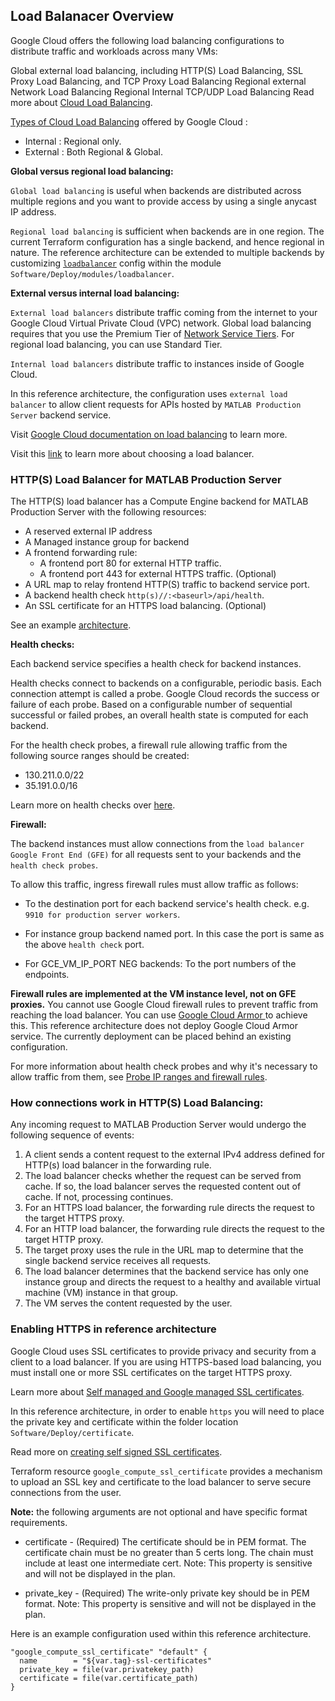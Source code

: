 ## Load Balanacer Overview

Google Cloud offers the following load balancing configurations to distribute traffic and workloads across many VMs:

Global external load balancing, including HTTP(S) Load Balancing, SSL Proxy Load Balancing, and TCP Proxy Load Balancing
Regional external Network Load Balancing
Regional Internal TCP/UDP Load Balancing
Read more about [Cloud Load Balancing](https://cloud.google.com/load-balancing/docs).

[Types of Cloud Load Balancing](https://cloud.google.com/load-balancing/docs/load-balancing-overview#types-of-cloud-load-balancing) offered by Google Cloud :

* Internal : Regional only.
* External : Both Regional & Global.

**Global versus regional load balancing:**

`Global load balancing` is useful when backends are distributed across multiple regions and you want to provide access by using a single anycast IP address.

`Regional load balancing` is sufficient when backends are in one region. The current Terraform configuration has a single backend, and hence regional in nature. The reference architecture can be extended to multiple backends by customizing [`loadbalancer`](../Software/Deploy/modules/loadbalancer/main.tf) config within the module `Software/Deploy/modules/loadbalancer`.

**External versus internal load balancing:**

`External load balancers` distribute traffic coming from the internet to your Google Cloud Virtual Private Cloud (VPC) network. Global load balancing requires that you use the Premium Tier of [Network Service Tiers](https://cloud.google.com/network-tiers/docs/overview). For regional load balancing, you can use Standard Tier. 

`Internal load balancers` distribute traffic to instances inside of Google Cloud.

In this reference architecture, the configuration uses `external load balancer` to allow client requests for APIs hosted by `MATLAB Production Server` backend service.

Visit [Google Cloud documentation on load balancing](https://cloud.google.com/load-balancing/docs/load-balancing-overview#external_versus_internal_load_balancing) to learn more.

Visit this [link](https://cloud.google.com/load-balancing/docs/choosing-load-balancer) to learn more about choosing a load balancer.

### HTTP(S) Load Balancer for MATLAB Production Server

The HTTP(S) load balancer has a Compute Engine backend for MATLAB Production Server with the following resources:

* A reserved external IP address
* A Managed instance group for backend
* A frontend forwarding rule:
  * A frontend port 80 for external HTTP traffic.
  * A frontend port 443 for external HTTPS traffic. (Optional)
* A URL map to relay frontend HTTP(S) traffic to backend service port.
* A backend health check `http(s)//:<baseurl>/api/health`.
* An SSL certificate for an HTTPS load balancing. (Optional)
  
See an example [architecture](https://cloud.google.com/load-balancing/images/https-forwarding-rule.svg). 

**Health checks:**

Each backend service specifies a health check for backend instances.

Health checks connect to backends on a configurable, periodic basis. Each connection attempt is called a probe. Google Cloud records the success or failure of each probe.
Based on a configurable number of sequential successful or failed probes, an overall health state is computed for each backend.

 For the health check probes, a firewall rule allowing traffic from the following source ranges should be created:
  * 130.211.0.0/22
  * 35.191.0.0/16

Learn more on health checks over [here](https://cloud.google.com/load-balancing/docs/health-check-concepts#method).

**Firewall:**

The backend instances must allow connections from the `load balancer Google Front End (GFE)` for all requests sent to your backends and the `health check probes`.

To allow this traffic, ingress firewall rules must allow traffic as follows:

* To the destination port for each backend service's health check. e.g. `9910 for production server workers`.

* For instance group backend named port. In this case the port is same as the above `health check` port. 

* For GCE_VM_IP_PORT NEG backends: To the port numbers of the endpoints.

**Firewall rules are implemented at the VM instance level, not on GFE proxies.** You cannot use Google Cloud firewall rules to prevent traffic from reaching the load balancer. You can use [Google Cloud Armor ](https://cloud.google.com/armor/docs)to achieve this. This reference architecture does not deploy Google Cloud Armor service. The currently deployment can be placed behind an existing configuration.

For more information about health check probes and why it's necessary to allow traffic from them, see [Probe IP ranges and firewall rules](https://cloud.google.com/load-balancing/docs/health-check-concepts#ip-ranges).


### How connections work in HTTP(S) Load Balancing:

Any incoming request to MATLAB Production Server would undergo the following sequence of events:

1. A client sends a content request to the external IPv4 address defined for HTTP(s) load balancer in the forwarding rule.
2. The load balancer checks whether the request can be served from cache. If so, the load balancer serves the requested content out of cache. If not, processing continues.
3. For an HTTPS load balancer, the forwarding rule directs the request to the target HTTPS proxy.
4. For an HTTP load balancer, the forwarding rule directs the request to the target HTTP proxy.
5. The target proxy uses the rule in the URL map to determine that the single backend service receives all requests.
6. The load balancer determines that the backend service has only one instance group and directs the request to a healthy and available virtual machine (VM) instance in that group.
7. The VM serves the content requested by the user.

### Enabling HTTPS in reference architecture

Google Cloud uses SSL certificates to provide privacy and security from a client to a load balancer. If you are using HTTPS-based load balancing, you must install one or more SSL certificates on the target HTTPS proxy.

Learn more about [Self managed and Google managed SSL certificates](https://cloud.google.com/load-balancing/docs/ssl-certificates#certificate-types).

In this reference architecture, in order to enable `https` you will need to place the private key and certificate within the folder location `Software/Deploy/certificate`.

Read more on [creating self signed SSL certificates](https://cloud.google.com/load-balancing/docs/ssl-certificates/self-managed-certs#create-key-and-cert).

Terraform resource `google_compute_ssl_certificate` provides a mechanism to upload an SSL key and certificate to the load balancer to serve secure connections from the user.

**Note:**
the following arguments are not optional and have specific format requirements.

* certificate - (Required) The certificate should be in PEM format. The certificate chain must be no greater than 5 certs long. The chain must include at least one intermediate cert. Note: This property is sensitive and will not be displayed in the plan.

* private_key - (Required) The write-only private key should be in PEM format. Note: This property is sensitive and will not be displayed in the plan.
  
Here is an example configuration used within this reference architecture.
```
"google_compute_ssl_certificate" "default" {
  name        = "${var.tag}-ssl-certificates"
  private_key = file(var.privatekey_path)
  certificate = file(var.certificate_path)
}
```

[//]: #  (Copyright 2021 The MathWorks, Inc.)